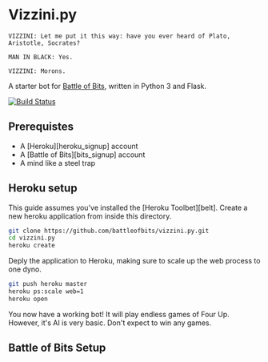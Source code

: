 # Vizzini.py

```
VIZZINI: Let me put it this way: have you ever heard of Plato, Aristotle, Socrates?

MAN IN BLACK: Yes.

VIZZINI: Morons. 
```

A starter bot for [Battle of Bits](http://battleofbits.com), written in Python
3 and Flask.

[![Build Status](https://travis-ci.org/battleofbits/vizzini.py.png?branch=master)](https://travis-ci.org/battleofbits/vizzini.py)

## Prerequistes

- A [Heroku][heroku_signup] account
- A [Battle of Bits][bits_signup] account
- A mind like a steel trap

## Heroku setup

This guide assumes you've installed the [Heroku Toolbet][belt]. Create a new
heroku application from inside this directory.

```bash
git clone https://github.com/battleofbits/vizzini.py.git
cd vizzini.py
heroku create
```

Deply the application to Heroku, making sure to scale up the web process to one
dyno.

```bash
git push heroku master
heroku ps:scale web=1
heroku open
```

You now have a working bot! It will play endless games of Four Up. However,
it's AI is very basic. Don't expect to win any games.

## Battle of Bits Setup

